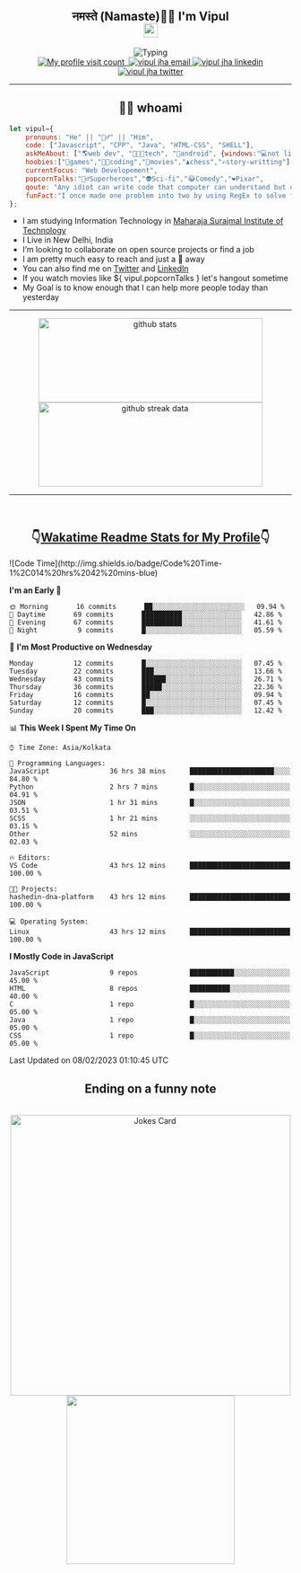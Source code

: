 <h2 align="center">नमस्ते (Namaste)🙏🏻 I'm Vipul<br><img src="https://media.giphy.com/media/hvRJCLFzcasrR4ia7z/giphy.gif" width="25px"></h2>
<div align=center>
<img src="https://readme-typing-svg.herokuapp.com?font=Fira+Code&color=A020E3&center=true&vCenter=true&lines=Web+Developement;Watching+Movies+and+shows;Javascript;Cricket;Linux" alt="Typing">
</div>
<div align=center>
<a href="https://github.com/thevipuljha">
    <img src="https://komarev.com/ghpvc/?username=thevipuljha&color=800080&label=Love+You&style=flat-square" alt="My profile visit count">
</a>
<a href="https://vipuljha.netlify.app">
    <img src="https://img.shields.io/static/v1?label=&style=flat-square&&message=Portfolio&color=339E37" alt="">
</a>
<a href="mailto:vipuljha1142@gmail.com">
    <img src="https://img.shields.io/static/v1?label=&style=flat-square&logoWidth=14&message=vipuljha1142@gmail.com&logo=gmail&labelColor=white&logoColor=EA4335&color=EA4335" alt="vipul jha email">
</a>
<a href="https://www.linkedin.com/in/thevipuljha">
    <img src="https://img.shields.io/static/v1?label=&style=flat-square&logoWidth=14&message=thevipuljha&logo=linkedin&labelColor=white&logoColor=0A66C2&color=0A66C2" alt="vipul jha linkedin">
</a>
<a href="https://twitter.com/thevipuljha">
    <img src="https://img.shields.io/static/v1?label=&style=flat-square&logoWidth=14&message=thevipuljha&logo=twitter&labelColor=white&logoColor=1DA1F2&color=1DA1F2" alt="vipul jha twitter">
</a>
</div>
<hr>
<h2 align="center"> 👨‍💻 whoami</h2>

```javascript
let vipul={
    pronouns: "He" || "🙋‍♂️" || "Him",
    code: ["Javascript", "CPP", "Java", "HTML-CSS", "SHELL"],
    askMeAbout: ["🌎web dev", "👨🏼‍💻tech", "📱android", {windows:"💻not literally"}],
    hoobies:["🏏games","👨‍💻coding","🍿movies","♟️chess","✍️story-writting"],
    currentFocus: "Web Developement",
    popcornTalks:"🦸‍♂️Superheroes","👽Sci-fi","😂Comedy","❤️Pixar",
    qoute: "Any idiot can write code that computer can understand but only good developers can write code that humans can understand",
    funFact:"I once made one problem into two by using RegEx to solve first problem"
};
```

- I am studying Information Technology in [Maharaja Surajmal Institute of Technology](https://www.msit.in/)
- I Live in New Delhi, India
- I’m looking to collaborate on open source projects or find a job
- I am pretty much easy to reach and just a 👋 away
- You can also find me on [Twitter](https://twitter.com/thevipuljha) and [LinkedIn](https://www.linkedin.com/in/thevipuljha)
- If you watch movies like ${ vipul.popcornTalks } let's hangout sometime
- My Goal is to know enough that I can help more people today than yesterday
<hr>
<div align=center>
<a href="https://github.com/anuraghazra/github-readme-stats"><img src = "https://github-readme-stats.vercel.app/api?username=thevipuljha&show_icons=true&count_private=true&custom_title=MY+GITHUB+DATA&theme=radical&border_color=753778"  alt="github stats" height="150" width="400"></a>
<a href="https://github.com/DenverCoder1/github-readme-streak-stats"><img src = "http://github-readme-streak-stats.herokuapp.com?user=thevipuljha&theme=radical&fire=FFE608&border=753778" alt="github streak data" height="150" width="400"></a>
</div>
<hr>
<br>

<h2 align=center>👇<a href="https://wakatime.com/">Wakatime </a><a href="https://github.com/anmol098/waka-readme-stats">Readme Stats for My Profile</a>👇</h2>
<!--START_SECTION:waka-->
![Code Time](http://img.shields.io/badge/Code%20Time-1%2C014%20hrs%2042%20mins-blue)

**I'm an Early 🐤** 

```text
🌞 Morning       16 commits       ██░░░░░░░░░░░░░░░░░░░░░░░   09.94 % 
🌆 Daytime       69 commits       ██████████░░░░░░░░░░░░░░░   42.86 % 
🌃 Evening       67 commits       ██████████░░░░░░░░░░░░░░░   41.61 % 
🌙 Night          9 commits       █░░░░░░░░░░░░░░░░░░░░░░░░   05.59 % 

```
📅 **I'm Most Productive on Wednesday** 

```text
Monday          12 commits       █░░░░░░░░░░░░░░░░░░░░░░░░   07.45 % 
Tuesday         22 commits       ███░░░░░░░░░░░░░░░░░░░░░░   13.66 % 
Wednesday       43 commits       ██████░░░░░░░░░░░░░░░░░░░   26.71 % 
Thursday        36 commits       █████░░░░░░░░░░░░░░░░░░░░   22.36 % 
Friday          16 commits       ██░░░░░░░░░░░░░░░░░░░░░░░   09.94 % 
Saturday        12 commits       █░░░░░░░░░░░░░░░░░░░░░░░░   07.45 % 
Sunday          20 commits       ███░░░░░░░░░░░░░░░░░░░░░░   12.42 % 

```


📊 **This Week I Spent My Time On** 

```text
⌚︎ Time Zone: Asia/Kolkata

💬 Programming Languages: 
JavaScript               36 hrs 38 mins      █████████████████████░░░░   84.80 % 
Python                   2 hrs 7 mins        █░░░░░░░░░░░░░░░░░░░░░░░░   04.91 % 
JSON                     1 hr 31 mins        █░░░░░░░░░░░░░░░░░░░░░░░░   03.51 % 
SCSS                     1 hr 21 mins        ░░░░░░░░░░░░░░░░░░░░░░░░░   03.15 % 
Other                    52 mins             ░░░░░░░░░░░░░░░░░░░░░░░░░   02.03 % 

🔥 Editors: 
VS Code                  43 hrs 12 mins      █████████████████████████   100.00 % 

🐱‍💻 Projects: 
hashedin-dna-platform    43 hrs 12 mins      █████████████████████████   100.00 % 

💻 Operating System: 
Linux                    43 hrs 12 mins      █████████████████████████   100.00 % 

```

**I Mostly Code in JavaScript** 

```text
JavaScript               9 repos             ███████████░░░░░░░░░░░░░░   45.00 % 
HTML                     8 repos             ██████████░░░░░░░░░░░░░░░   40.00 % 
C                        1 repo              █░░░░░░░░░░░░░░░░░░░░░░░░   05.00 % 
Java                     1 repo              █░░░░░░░░░░░░░░░░░░░░░░░░   05.00 % 
CSS                      1 repo              █░░░░░░░░░░░░░░░░░░░░░░░░   05.00 % 

```



 Last Updated on 08/02/2023 01:10:45 UTC
<!--END_SECTION:waka-->

<div align=center>
<h2 align=center> Ending on a funny note</h2>
<br>
<img src="https://readme-jokes.vercel.app/api?theme=tokyonight" alt="Jokes Card" width="500"/>
<br>
<img src="https://media.giphy.com/media/3o6Zt6KHxJTbXCnSvu/giphy.gif" width="300"/>
</div>
